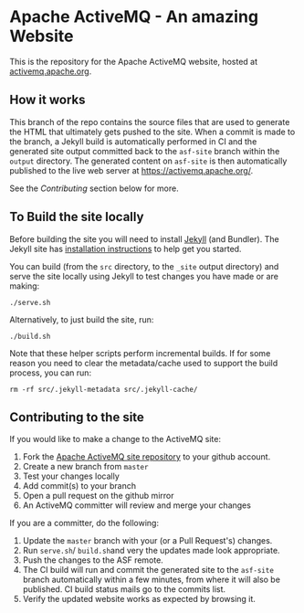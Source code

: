 Apache ActiveMQ - An amazing Website
====================================

This is the repository for the Apache ActiveMQ website, hosted at [activemq.apache.org](http://activemq.apache.org/).

How it works
------------
This branch of the repo contains the source files that are used to generate the HTML that ultimately gets pushed to the site. When a commit is made to the branch, a Jekyll build is automatically performed in CI and the generated site output committed back to the `asf-site` branch within the `output` directory. The generated content on `asf-site` is then automatically published to the live web server at https://activemq.apache.org/.

See the *Contributing* section below for more.


To Build the site locally
-------------------------

Before building the site you will need to install [Jekyll](https://jekyllrb.com/) (and Bundler).  The Jekyll site has [installation instructions](https://jekyllrb.com/docs/installation/) to help get you started.

You can build (from the `src` directory, to the `_site` output directory) and serve the site locally using Jekyll to test changes you have made or are making:

    ./serve.sh

Alternatively, to just build the site, run:

    ./build.sh

Note that these helper scripts perform incremental builds. If for some reason you need to clear the metadata/cache used to support the build process, you can run:

    rm -rf src/.jekyll-metadata src/.jekyll-cache/


Contributing to the site
------------------------
If you would like to make a change to the ActiveMQ site:

1. Fork the [Apache ActiveMQ site repository](https://github.com/apache/activemq-website) to your github account.
2. Create a new branch from `master`
3. Test your changes locally
4. Add commit(s) to your branch
5. Open a pull request on the github mirror
6. An ActiveMQ committer will review and merge your changes

If you are a committer, do the following:

1. Update the `master` branch with your (or a Pull Request's) changes.
2. Run `serve.sh`/ `build.sh`and very the updates made look appropriate.
3. Push the changes to the ASF remote.
4. The CI build will run and commit the generated site to the `asf-site` branch automatically within a few minutes, from where it will also be published. CI build status mails go to the commits list.
4. Verify the updated website works as expected by browsing it.

